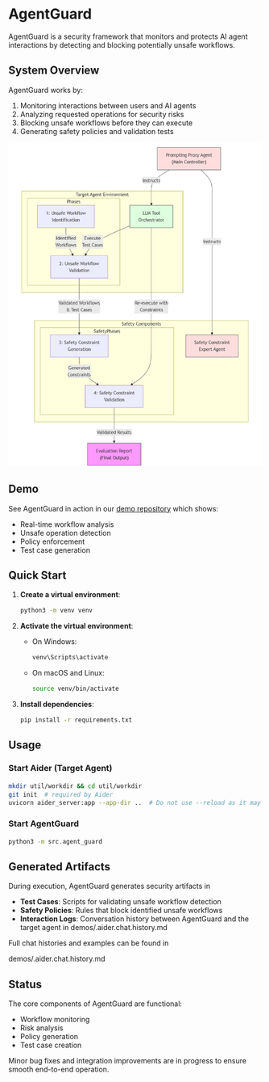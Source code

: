 # AgentGuard

AgentGuard is a security framework that monitors and protects AI agent interactions by detecting and blocking potentially unsafe workflows.

## System Overview

AgentGuard works by:
1. Monitoring interactions between users and AI agents
2. Analyzing requested operations for security risks 
3. Blocking unsafe workflows before they can execute
4. Generating safety policies and validation tests

![System Architecture](docs/system_diagram.png)

## Demo

See AgentGuard in action in our [demo repository](https://github.com/example/agentguard-demo) which shows:
- Real-time workflow analysis
- Unsafe operation detection
- Policy enforcement
- Test case generation

## Quick Start

1. **Create a virtual environment**:
    ```sh
    python3 -m venv venv
    ```

2. **Activate the virtual environment**:
    - On Windows:
        ```sh
        venv\Scripts\activate
        ```
    - On macOS and Linux:
        ```sh
        source venv/bin/activate
        ```

3. **Install dependencies**:
    ```sh
    pip install -r requirements.txt
    ```

## Usage

### Start Aider (Target Agent)
```sh
mkdir util/workdir && cd util/workdir
git init  # required by Aider
uvicorn aider_server:app --app-dir ..  # Do not use --reload as it may restart the session
```

### Start AgentGuard
```sh 
python3 -m src.agent_guard
```

## Generated Artifacts

During execution, AgentGuard generates security artifacts in 

- **Test Cases**: Scripts for validating unsafe workflow detection
- **Safety Policies**: Rules that block identified unsafe workflows 
- **Interaction Logs**: Conversation history between AgentGuard and the target agent in demos/.aider.chat.history.md



Full chat histories and examples can be found in 

demos/.aider.chat.history.md


## Status

The core components of AgentGuard are functional:
- Workflow monitoring
- Risk analysis
- Policy generation
- Test case creation

Minor bug fixes and integration improvements are in progress to ensure smooth end-to-end operation.

